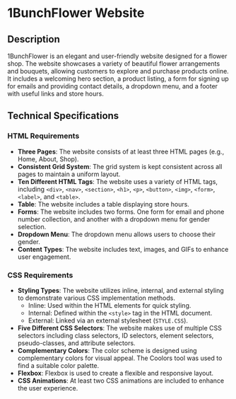 # 1BunchFlower Website

## Description

1BunchFlower is an elegant and user-friendly website designed for a flower shop. The website showcases a variety of beautiful flower arrangements and bouquets, allowing customers to explore and purchase products online. It includes a welcoming hero section, a product listing, a form for signing up for emails and providing contact details, a dropdown menu, and a footer with useful links and store hours.

## Technical Specifications

### HTML Requirements

- **Three Pages**: The website consists of at least three HTML pages (e.g., Home, About, Shop).
- **Consistent Grid System**: The grid system is kept consistent across all pages to maintain a uniform layout.
- **Ten Different HTML Tags**: The website uses a variety of HTML tags, including `<div>`, `<nav>`, `<section>`, `<h1>`, `<p>`, `<button>`, `<img>`, `<form>`, `<label>`, and `<table>`.
- **Table**: The website includes a table displaying store hours.
- **Forms**: The website includes two forms. One form for email and phone number collection, and another with a dropdown menu for gender selection.
- **Dropdown Menu**: The dropdown menu allows users to choose their gender.
- **Content Types**: The website includes text, images, and GIFs to enhance user engagement.

### CSS Requirements

- **Styling Types**: The website utilizes inline, internal, and external styling to demonstrate various CSS implementation methods.
  - Inline: Used within the HTML elements for quick styling.
  - Internal: Defined within the `<style>` tag in the HTML document.
  - External: Linked via an external stylesheet (`STYLE.CSS`).
- **Five Different CSS Selectors**: The website makes use of multiple CSS selectors including class selectors, ID selectors, element selectors, pseudo-classes, and attribute selectors.
- **Complementary Colors**: The color scheme is designed using complementary colors for visual appeal. The Coolors tool was used to find a suitable color palette.
- **Flexbox**: Flexbox is used to create a flexible and responsive layout.
- **CSS Animations**: At least two CSS animations are included to enhance the user experience.
